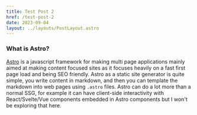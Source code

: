 ```yaml
---
title: Test Post 2
href: /test-post-2
date: 2023-09-04
layout: ../layouts/PostLayout.astro
---
```

### What is Astro?

[Astro](https://astro.build/) is a javascript framework for making multi page applications mainly aimed at making content focused sites as it focuses heavily on a fast first page load and being SEO friendly.
Astro as a static site generator is quite simple, you write content in markdown, and then you can template the markdown into web pages using ```.astro``` files.
Astro can do a lot more than a normal SSG, for example it can have client-side interactivity with React/Svelte/Vue components embedded in Astro components but I won't be exploring that here.
